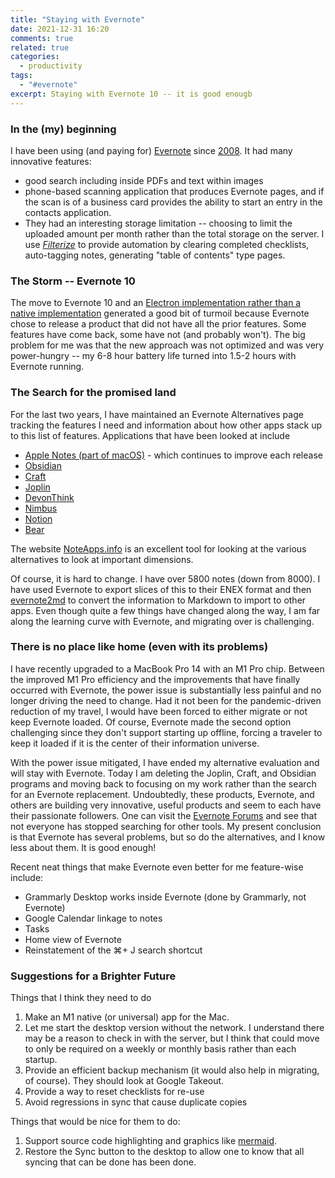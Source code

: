 ```yaml
---
title: "Staying with Evernote"
date: 2021-12-31 16:20
comments: true
related: true
categories:
  - productivity
tags:
  - "#evernote"
excerpt: Staying with Evernote 10 -- it is good enougb
---
```

### In the (my) beginning

I have been using (and paying for) [Evernote](https://evernote.com) since [2008](/blog/2008/08/25/evernote/).  It had many innovative features: 

* good search including inside PDFs and text within images
* phone-based scanning application that produces Evernote pages, and if the scan is of a business card provides the ability to start an entry in the contacts application.
* They had an interesting storage limitation -- choosing to limit the uploaded amount per month rather than the total storage on the server.  I use *[Filterize](https://filterize.net)* to provide automation by clearing completed checklists, auto-tagging notes, generating "table of contents" type pages.

### The Storm -- Evernote 10

The move to Evernote 10 and an [Electron implementation rather than a native implementation](https://evernote.com/blog/new-windows-mac/) generated a good bit of turmoil because Evernote chose to release a product that did not have all the prior features.  Some features have come back, some have not (and probably won't).  The big problem for me was that the new approach was not optimized and was very power-hungry -- my 6-8 hour battery life turned into 1.5-2 hours with Evernote running.

### The Search for the promised land

For the last two years, I have maintained an Evernote Alternatives page tracking the features I need and information about how other apps stack up to this list of features.  Applications that have been looked at include

* [Apple Notes (part of macOS)](https://www.apple.com/macos/monterey/features/) - which continues to improve each release
* [Obsidian](https://obsidian.md)
* [Craft](https://www.craft.do)
* [Joplin](https://joplinapp.org)
* [DevonThink](https://www.devontechnologies.com)
* [Nimbus](https://nimbusweb.me)
* [Notion](https://www.notion.so/product?fredir=1)
* [Bear](https://bear.app)

The website [NoteApps.info](https://www.noteapps.info) is an excellent tool for looking at the various alternatives to look at important dimensions.

Of course, it is hard to change.  I have over 5800 notes (down from 8000).  I have used Evernote to export slices of this to their ENEX format and then [evernote2md](https://github.com/wormi4ok/evernote2md) to convert the information to Markdown to import to other apps.  Even though quite a few things have changed along the way, I am far along the learning curve with Evernote, and migrating over is challenging.

### There is no place like home (even with its problems)

I have recently upgraded to a MacBook Pro 14 with an M1 Pro chip.  Between the improved M1 Pro efficiency and the improvements that have finally occurred with Evernote, the power issue is substantially less painful and no longer driving the need to change.  Had it not been for the pandemic-driven reduction of my travel, I would have been forced to either migrate or not keep Evernote loaded.  Of course, Evernote made the second option challenging since they don't support starting up offline, forcing a traveler to keep it loaded if it is the center of their information universe.

With the power issue mitigated, I have ended my alternative evaluation and will stay with Evernote.  Today I am deleting the Joplin, Craft, and Obsidian programs and moving back to focusing on my work rather than the search for an Evernote replacement.  Undoubtedly, these products, Evernote, and others are building very innovative, useful products and seem to each have their passionate followers.  One can visit the [Evernote Forums](https://discussions.evernote.com) and see that not everyone has stopped searching for other tools.  My present conclusion is that Evernote has several problems, but so do the alternatives, and I know less about them.  It is good enough!

Recent neat things that make Evernote even better for me feature-wise include:

* Grammarly Desktop works inside Evernote (done by Grammarly, not Evernote)
* Google Calendar linkage to notes
* Tasks
* Home view of Evernote
* Reinstatement of the ⌘+ J search shortcut


### Suggestions for a Brighter Future

Things that I think they need to do

1. Make an M1 native (or universal) app for the Mac.
2. Let me start the desktop version without the network.  I understand there may be a reason to check in with the server, but I think that could move to only be required on a weekly or monthly basis rather than each startup.
3. Provide an efficient backup mechanism (it would also help in migrating, of course). They should look at Google Takeout.
4. Provide a way to reset checklists for re-use
5. Avoid regressions in sync that cause duplicate copies

Things that would be nice for them to do:

1. Support source code highlighting and graphics like [mermaid](https://mermaid-js.github.io/mermaid/#/).
2. Restore the Sync button to the desktop to allow one to know that all syncing that can be done has been done.

